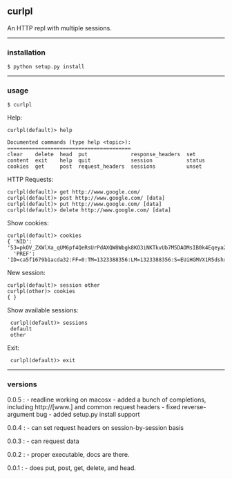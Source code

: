 ## curlpl

An HTTP repl with multiple sessions.

---

### installation

    $ python setup.py install

---

### usage

    $ curlpl

Help:

    curlpl(default)> help

    Documented commands (type help <topic>):
    ========================================
    clear    delete  head  put              response_headers  set   
    content  exit    help  quit             session           status
    cookies  get     post  request_headers  sessions          unset 

HTTP Requests:

    curlpl(default)> get http://www.google.com/
    curlpl(default)> post http://www.google.com/ [data]
    curlpl(default)> put http://www.google.com/ [data]
    curlpl(default)> delete http://www.google.com/ [data]

Show cookies:

    curlpl(default)> cookies
    { 'NID': '53=pkOV_ZXWlXa_qUM6pf4QeRsUrPdAXQW8Wbgk8KO3iNKTkvUb7M5DAOMsIB0k4Eqeya2Q_vM2hfjFOiAisa8yVpQptw_GAI_mxM7QHe3UeBVgaAsoL3cU3PUH979wRyTC',
      'PREF': 'ID=ca5f1679b1acda32:FF=0:TM=1323388356:LM=1323388356:S=EUiHGMVX1R5dshxv'}

New session:

    curlpl(default)> session other
    curlpl(other)> cookies
    { }

Show available sessions:

     curlpl(default)> sessions
     default
     other

Exit:

     curlpl(default)> exit

---

### versions

0.0.5 :
      - readline working on macosx
      - added a bunch of completions, including http://[www.] and common request headers
      - fixed reverse-argument bug
      - added setup.py install support

0.0.4 :
      - can set request headers on session-by-session basis

0.0.3 :
      - can request data

0.0.2 :
      - proper executable, docs are there.

0.0.1 :
      - does put, post, get, delete, and head.
